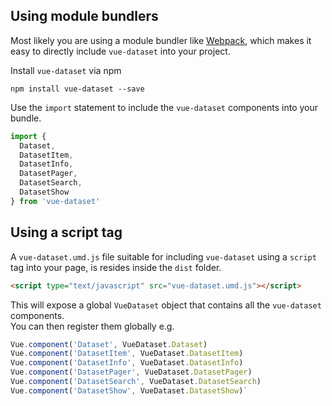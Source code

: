 ## Using module bundlers

Most likely you are using a module bundler like [Webpack](https://webpack.js.org/), which makes it easy to directly include `vue-dataset` into your project.  

Install `vue-dataset` via npm
```
npm install vue-dataset --save
```

Use the ```import``` statement to include the `vue-dataset` components into your bundle.  

```js
import { 
  Dataset,
  DatasetItem,
  DatasetInfo,
  DatasetPager,
  DatasetSearch,
  DatasetShow
} from 'vue-dataset'
```

## Using a script tag

A `vue-dataset.umd.js` file suitable for including `vue-dataset` using a `script` tag into your page, is resides inside the `dist` folder.

``` html
<script type="text/javascript" src="vue-dataset.umd.js"></script>
```

This will expose a global `VueDataset` object that contains all the `vue-dataset` components.  
You can then register them globally e.g.

```js
Vue.component('Dataset', VueDataset.Dataset)
Vue.component('DatasetItem', VueDataset.DatasetItem)
Vue.component('DatasetInfo', VueDataset.DatasetInfo)
Vue.component('DatasetPager', VueDataset.DatasetPager)
Vue.component('DatasetSearch', VueDataset.DatasetSearch)
Vue.component('DatasetShow', VueDataset.DatasetShow)`
```

